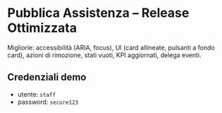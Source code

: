 # Pubblica Assistenza – Release Ottimizzata
Migliorie: accessibilità (ARIA, focus), UI (card allineate, pulsanti a fondo card), azioni di rimozione, stati vuoti, KPI aggiornati, delega eventi.

## Credenziali demo
- utente: `staff`
- password: `secure123`
